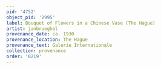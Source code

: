 ```yaml
---
pid: '4752'
object_pid: '2995'
label: Bouquet of Flowers in a Chinese Vase (The Hague)
artist: janbrueghel
provenance_date: ca. 1930
provenance_location: The Hague
provenance_text: Galerie Internationale
collection: provenance
order: '0219'
---
```

